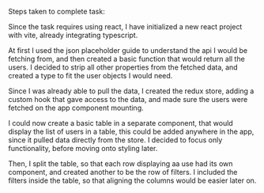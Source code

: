Steps taken to complete task:

Since the task requires using react, I have initialized a new react project with vite, already integrating typescript.

At first I used the json placeholder guide to understand the api I would be fetching from, and then created a basic function that would return all the users. I decided to strip all other properties from the fetched data, and created a type to fit the user objects I would need.

Since I was already able to pull the data, I created the redux store, adding a custom hook that gave access to the data, and made sure the users were fetched on the app component mounting.

I could now create a basic table in a separate component, that would display the list of users in a table, this could be added anywhere in the app, since it pulled data directly from the store. I decided to focus only functionality, before moving onto styling later.

Then, I split the table, so that each row displaying aa use had its own component, and created another to be the row of filters. I included the filters inside the table, so that aligning the columns would be easier later on.
